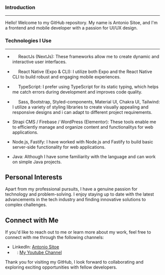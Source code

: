 ### Introduction
------------

Hello! Welcome to my GitHub repository. My name is Antonio Sitoe, and I'm a frontend and mobile developer with a passion for UI/UX design.

### Technologies I Use
------------------

-  <img src="https://user-images.githubusercontent.com/72309855/166139684-2aa71f49-e9ef-4fce-8db3-a3331dd355a0.png" width="15px">  ReactJs (NextJs): These frameworks allow me to create dynamic and interactive user interfaces.

-  <img src="https://user-images.githubusercontent.com/72309855/166139684-2aa71f49-e9ef-4fce-8db3-a3331dd355a0.png" width="15px">  React Native (Expo & CLI): I utilize both Expo and the React Native CLI to build robust and engaging mobile experiences.

-  <img src="https://user-images.githubusercontent.com/72309855/166139904-13e25048-61e8-4259-b623-3b7fdc1c9052.png" width="15px">  TypeScript: I prefer using TypeScript for its static typing, which helps me catch errors during development and improves code quality.

-  <img src="https://user-images.githubusercontent.com/72309855/166139827-da4c230c-d1e3-4ea3-8fb6-08c8dd5fb478.png" width="15px">  Sass, Bootstrap, Styled-components, Material UI, Chakra UI, Tailwind: I utilize a variety of styling libraries to create visually appealing and responsive designs and i can adapt to different project requirements.

-   Strapi CMS / Firebase / WordPress (Elementor): These tools enable me to efficiently manage and organize content and functionalitys for web applications.

-   Node.js, Fastify: I have worked with Node.js and Fastify to build basic server-side functionality for web applications.

-   Java: Although I have some familiarity with the language and can work on simple Java projects.

Personal Interests
------------------

Apart from my professional pursuits, I have a genuine passion for technology and problem-solving. I enjoy staying up to date with the latest advancements in the tech industry and finding innovative solutions to complex challenges.

Connect with Me
---------------

If you'd like to reach out to me or learn more about my work, feel free to connect with me through the following channels:

-   LinkedIn: [Antonio Sitoe]("https://www.linkedin.com/in/antonio-sitoe-521b64205/")
-   <img src="https://image.similarpng.com/very-thumbnail/2020/05/YouTube-logo-vector-PNG.png" width="15px"/>: [My Youtube Channel]("https://www.youtube.com/channel/UCV_uXipzR4hVyiGQ48msgvg/videos")

Thank you for visiting my GitHub, I look forward to collaborating and exploring exciting opportunities with fellow developers.
